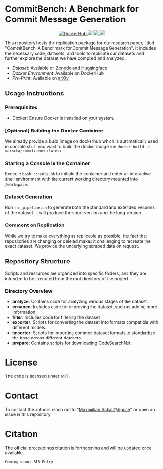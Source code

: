 # CommitBench: A Benchmark for Commit Message Generation

<p align='center'>
  <a href="https://hub.docker.com/repository/docker/maxscha/commitbench/general">
    <img alt="DockerHub" src="https://img.shields.io/badge/Docker-2CA5E0?style=for-the-badge&logo=docker&logoColor=whitee">
</a>
<img src='https://img.shields.io/badge/<SUBJECT>-<IDENTIFIER>-b31b1b?logo=arxiv&logoColor=red&style=for-the-badge'>
<a href="https://huggingface.co/datasets/maxscha/commitbench">
  <img src='https://img.shields.io/badge/%F0%9F%A4%97%20Hugging%20Face-Dataset-blue?style=for-the-badge'>
</a>
<a href="https://zenodo.org/records/10497442">
  <img src='https://img.shields.io/badge/Zenodo-005C47?style=for-the-badge&logo=zenodo&logoColor=white'>
</a>
</p>

This repository hosts the replication package for our research paper, titled "CommitBench:  A Benchmark for Commit Message Generation". It includes the necessary code, datasets, and tools to replicate our datasets and further explore the dataset we have compiled and analyzed.

- *Dataset*: Available on [Zenodo](https://zenodo.org/records/10497442) and [Huggingface](https://huggingface.co/datasets/maxscha/commitbench)
- *Docker Environment*: Available on [DockerHub](docker.io/maxscha/commitbench])
- *Pre-Print*: Available on [arXiv](TODO)

## Usage Instructions
### Prerequisites
- Docker: Ensure Docker is installed on your system.

### [Optional] Building the Docker Container
We already provide a build image on dockerhub which is automatically used in console.sh. If you want to build the docker image run
`docker build -t maxscha/commitbench:latest .`


### Starting a Console in the Container
Execute `bash console.sh` to initiate the container and enter an interactive shell environment with the current working directory mounted into `/workspace`.

### Dataset Generation
Run `run_pipeline.sh` to generate both the standard and extended versions of the dataset. It will produce the short version and the long version

### Comment on Replication 
While we try to make everything as replicable as possible, the fact that repositories are changing or deleted makes it challenging to recreate the exact dataset. We provide the underlying scraped data on request.


## Repository Structure

Scripts and resources are organized into specific folders, and they are intended to be executed from the root directory of the project.



### Directory Overview
- **analyze**: Contains code for analyzing various stages of the dataset.
- **enhance**: Includes code for improving the dataset, such as adding more information.
- **filter**: Includes code for filtering the dataset
- **exporter**: Scripts for converting the dataset into formats compatible with different models.
- **importer**: Scripts for importing common dataset formats to standardize the base across different datasets.
- **prepare**: Contains scripts for downloading CodeSearchNet.


# License
The code is licensed under MIT.

# Contact
To contact the authors reach out to "Maximilian.Schall@hpi.de" or open an issue in this repository


# Citation
The official proceedings citation is forthcoming and will be updated once available.

```
Coming soon: BIB-Entry
```